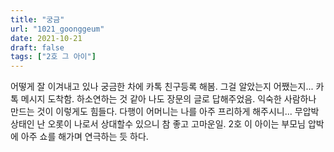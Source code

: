 ```yaml
---
title: "궁금"
url: "1021_goonggeum"
date: 2021-10-21
draft: false
tags: ["2호 그 아이"]
---
```

어떻게 잘 이겨내고 있나 궁금한 차에 카톡 친구등록 해봄. 그걸 알았는지 어쨌는지... 카톡 메시지 도착함. 하소연하는 것 같아 나도 장문의 글로 답해주었음. 익숙한 사람하나 만드는 것이 이렇게도 힘들다. 다행이 어머니는 나를 아주 프리하게 해주시니... 무압박 상태인 난 오롯이 나로서 상대할수 있으니 참 좋고 고마운일. 2호 이 아이는 부모님 압박에 아주 쇼를 해가며 연극하는 듯 하다.
